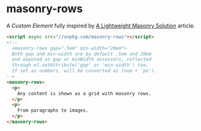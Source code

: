 # masonry-rows

A *Custom Element* fully inspired by [A Lightweight Masonry Solution](https://css-tricks.com/a-lightweight-masonry-solution/) article.

```html
<script async src="//unpkg.com/masonry-rows"></script>
<!--
  <masonry-rows gap=".5em" min-width="20em">
  Both gap and min-width are by default .5em and 20em
  and exposed as gap or minWidth accessors, reflected
  through el.setAttribute('gap' or 'min-width') too.
  If set as numbers, will be converted as (num + 'px').
-->
<masonry-rows>
  <p>
    Any content is shown as a grid with masonry rows.
  </p>
  <p>
    From paragraphs to images.
  </p>
</masonry-rows>
```
